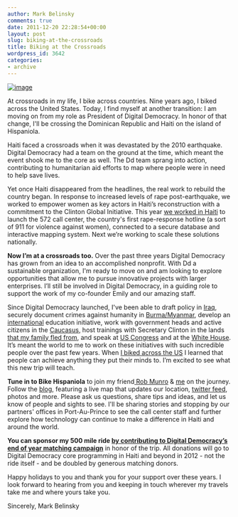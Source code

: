 ```yaml
---
author: Mark Belinsky
comments: true
date: 2011-12-20 22:28:54+00:00
layout: post
slug: biking-at-the-crossroads
title: Biking at the Crossroads
wordpress_id: 3642
categories:
- archive
---
```


[![image](http://farm8.staticflickr.com/7021/6545815971_e5fd68d1e0_o.png)](http://bikehispaniola.tumblr.com/)

At crossroads in my life, I bike across countries. Nine years ago, I biked across the United States. Today, I find myself at another transition: I am moving on from my role as President of Digital Democracy. In honor of that change, I'll be crossing the Dominican Republic and Haiti on the island of Hispaniola.

Haiti faced a crossroads when it was devastated by the 2010 earthquake. Digital Democracy had a team on the ground at the time, which meant the event shook me to the core as well. The Dd team sprang into action, contributing to humanitarian aid efforts to map where people were in need to help save lives.

Yet once Haiti disappeared from the headlines, the real work to rebuild the country began. In response to increased levels of rape post-earthquake, we worked to empower women as key actors in Haiti’s reconstruction with a commitment to the Clinton Global Initiative. This year [we worked in Haiti](http://digital-democracy.us2.list-manage.com/track/click?u=e5898ac1e68db70ce0dfefa88&id=711232f811&e=4fad15936a) to launch the 572 call center, the country's first rape-response hotline (a sort of 911 for violence against women), connected to a secure database and interactive mapping system. Next we’re working to scale these solutions nationally.

**Now I’m at a crossroads too.** Over the past three years Digital Democracy has grown from an idea to an accomplished nonprofit. With Dd a sustainable organization, I'm ready to move on and am looking to explore opportunities that allow me to pursue innovative projects with larger enterprises. I’ll still be involved in Digital Democracy, in a guiding role to support the work of my co-founder Emily and our amazing staff.

Since Digital Democracy launched, I've been able to draft policy in [Iraq](http://digital-democracy.us2.list-manage.com/track/click?u=e5898ac1e68db70ce0dfefa88&id=717b8c4880&e=4fad15936a), securely document crimes against humanity in [Burma/Myanmar](http://digital-democracy.us2.list-manage.com/track/click?u=e5898ac1e68db70ce0dfefa88&id=22103fb467&e=4fad15936a), develop an [international](http://digital-democracy.us2.list-manage1.com/track/click?u=e5898ac1e68db70ce0dfefa88&id=e5c0a41baf&e=4fad15936a) education initiative, work with government heads and active citizens in the [Caucasus](http://digital-democracy.us2.list-manage1.com/track/click?u=e5898ac1e68db70ce0dfefa88&id=3a15334977&e=4fad15936a), host trainings with Secretary Clinton in the lands [that my family fled from](http://digital-democracy.us2.list-manage.com/track/click?u=e5898ac1e68db70ce0dfefa88&id=5ea76e74a4&e=4fad15936a), and speak at [US Congress](http://digital-democracy.us2.list-manage.com/track/click?u=e5898ac1e68db70ce0dfefa88&id=559e57d485&e=4fad15936a) and at the [White House](http://digital-democracy.us2.list-manage.com/track/click?u=e5898ac1e68db70ce0dfefa88&id=f47b54db67&e=4fad15936a). It’s meant the world to me to work on these initiatives with such incredible people over the past few years. When [I biked across the US](http://digital-democracy.us2.list-manage.com/track/click?u=e5898ac1e68db70ce0dfefa88&id=a5ab9fa50f&e=4fad15936a) I learned that people can achieve anything they put their minds to. I’m excited to see what this new trip will teach.

**Tune in to Bike Hispaniola** to join my friend[ Rob Munro](http://digital-democracy.us2.list-manage1.com/track/click?u=e5898ac1e68db70ce0dfefa88&id=0645f99b67&e=4fad15936a) & [me](http://digital-democracy.us2.list-manage.com/track/click?u=e5898ac1e68db70ce0dfefa88&id=578536228b&e=4fad15936a) on the journey. Follow the [blog](http://digital-democracy.us2.list-manage.com/track/click?u=e5898ac1e68db70ce0dfefa88&id=a5c1c28442&e=4fad15936a), featuring a live map that updates our location, [twitter feed](http://digital-democracy.us2.list-manage.com/track/click?u=e5898ac1e68db70ce0dfefa88&id=ca1cc0c43a&e=4fad15936a), photos and more. Please ask us questions, share tips and ideas, and let us know of people and sights to see. I'll be sharing stories and stopping by our partners' offices in Port-Au-Prince to see the call center staff and further explore how technology can continue to make a difference in Haiti and around the world.

**You can sponsor my 500 mile ride [by contributing to Digital Democracy’s end of year matching campaign](http://digital-democracy.us2.list-manage.com/track/click?u=e5898ac1e68db70ce0dfefa88&id=4ab9b2e465&e=4fad15936a)** in honor of the trip. All donations will go to Digital Democracy core programming in Haiti and beyond in 2012 - not the ride itself - and be doubled by generous matching donors.

Happy holidays to you and thank you for your support over these years. I look forward to hearing from you and keeping in touch wherever my travels take me and where yours take you.

Sincerely,
Mark Belinsky
